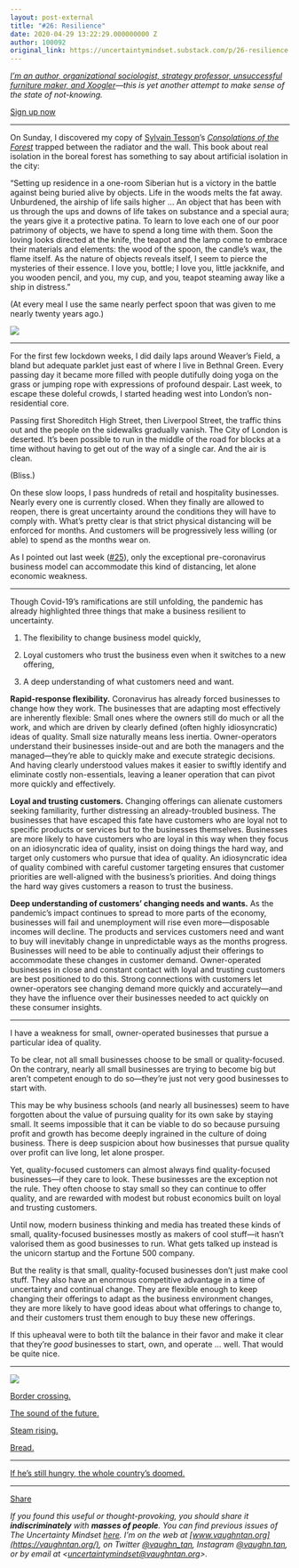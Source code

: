 ```yaml
---
layout: post-external
title: "#26: Resilience"
date: 2020-04-29 13:22:29.000000000 Z
author: 100092
original_link: https://uncertaintymindset.substack.com/p/26-resilience
---
```


_[I’m an author, organizational sociologist, strategy professor, unsuccessful furniture maker, and Xoogler](https://vaughntan.org/)—this is yet another attempt to make sense of the state of not-knowing._

[Sign up now](https://uncertaintymindset.substack.com/subscribe?)

* * *

On Sunday, I discovered my copy of [Sylvain Tesson](https://www.theguardian.com/travel/2013/may/31/siberia-cabin-lake-baikal-russia)’s _[Consolations of the Forest](https://amzn.to/35eKGXr)_ trapped between the radiator and the wall. This book about real isolation in the boreal forest has something to say about artificial isolation in the city:

“Setting up residence in a one-room Siberian hut is a victory in the battle against being buried alive by objects. Life in the woods melts the fat away. Unburdened, the airship of life sails higher … An object that has been with us through the ups and downs of life takes on substance and a special aura; the years give it a protective patina. To learn to love each one of our poor patrimony of objects, we have to spend a long time with them. Soon the loving looks directed at the knife, the teapot and the lamp come to embrace their materials and elements: the wood of the spoon, the candle’s wax, the flame itself. As the nature of objects reveals itself, I seem to pierce the mysteries of their essence. I love you, bottle; I love you, little jackknife, and you wooden pencil, and you, my cup, and you, teapot steaming away like a ship in distress.”

(At every meal I use the same nearly perfect spoon that was given to me nearly twenty years ago.)

[![](https://cdn.substack.com/image/fetch/w_1456,c_limit,f_auto,q_auto:good/https#3A#2F#2Fbucketeer-e05bbc84-baa3-437e-9518-adb32be77984.s3.amazonaws.com#2Fpublic#2Fimages#2Fc4657a04-b738-40d0-a509-82299a78dff3_897x1306.jpeg)](https://cdn.substack.com/image/fetch/c_limit,f_auto,q_auto:good/https#3A#2F#2Fbucketeer-e05bbc84-baa3-437e-9518-adb32be77984.s3.amazonaws.com#2Fpublic#2Fimages#2Fc4657a04-b738-40d0-a509-82299a78dff3_897x1306.jpeg)

* * *

For the first few lockdown weeks, I did daily laps around Weaver’s Field, a bland but adequate parklet just east of where I live in Bethnal Green. Every passing day it became more filled with people dutifully doing yoga on the grass or jumping rope with expressions of profound despair. Last week, to escape these doleful crowds, I started heading west into London’s non-residential core.

Passing first Shoreditch High Street, then Liverpool Street, the traffic thins out and the people on the sidewalks gradually vanish. The City of London is deserted. It’s been possible to run in the middle of the road for blocks at a time without having to get out of the way of a single car. And the air is clean.

(Bliss.)

On these slow loops, I pass hundreds of retail and hospitality businesses. Nearly every one is currently closed. When they finally are allowed to reopen, there is great uncertainty around the conditions they will have to comply with. What’s pretty clear is that strict physical distancing will be enforced for months. And customers will be progressively less willing (or able) to spend as the months wear on.

As I pointed out last week ([#25](https://uncertaintymindset.substack.com/p/25-a-succession-of-new-normals)), only the exceptional pre-coronavirus business model can accommodate this kind of distancing, let alone economic weakness.

* * *

Though Covid-19’s ramifications are still unfolding, the pandemic has already highlighted three things that make a business resilient to uncertainty.

1. The flexibility to change business model quickly,

2. Loyal customers who trust the business even when it switches to a new offering,

3. A deep understanding of what customers need and want.

**Rapid-response flexibility.** Coronavirus has already forced businesses to change how they work. The businesses that are adapting most effectively are inherently flexible: Small ones where the owners still do much or all the work, and which are driven by clearly defined (often highly idiosyncratic) ideas of quality. Small size naturally means less inertia. Owner-operators understand their businesses inside-out and are both the managers and the managed—they’re able to quickly make and execute strategic decisions. And having clearly understood values makes it easier to swiftly identify and eliminate costly non-essentials, leaving a leaner operation that can pivot more quickly and effectively.

**Loyal and trusting customers.** Changing offerings can alienate customers seeking familiarity, further distressing an already-troubled business. The businesses that have escaped this fate have customers who are loyal not to specific products or services but to the businesses themselves. Businesses are more likely to have customers who are loyal in this way when they focus on an idiosyncratic idea of quality, insist on doing things the hard way, and target only customers who pursue that idea of quality. An idiosyncratic idea of quality combined with careful customer targeting ensures that customer priorities are well-aligned with the business’s priorities. And doing things the hard way gives customers a reason to trust the business.     

**Deep understanding of customers’ changing needs and wants.** As the pandemic’s impact continues to spread to more parts of the economy, businesses will fail and unemployment will rise even more—disposable incomes will decline. The products and services customers need and want to buy will inevitably change in unpredictable ways as the months progress. Businesses will need to be able to continually adjust their offerings to accommodate these changes in customer demand. Owner-operated businesses in close and constant contact with loyal and trusting customers are best positioned to do this. Strong connections with customers let owner-operators see changing demand more quickly and accurately—and they have the influence over their businesses needed to act quickly on these consumer insights.

* * *

I have a weakness for small, owner-operated businesses that pursue a particular idea of quality.

To be clear, not all small businesses choose to be small or quality-focused. On the contrary, nearly all small businesses are trying to become big but aren’t competent enough to do so—they’re just not very good businesses to start with.

This may be why business schools (and nearly all businesses) seem to have forgotten about the value of pursuing quality for its own sake by staying small. It seems impossible that it can be viable to do so because pursuing profit and growth has become deeply ingrained in the culture of doing business. There is deep suspicion about how businesses that pursue quality over profit can live long, let alone prosper.

Yet, quality-focused customers can almost always find quality-focused businesses—if they care to look. These businesses are the exception not the rule. They often choose to stay small so they can continue to offer quality, and are rewarded with modest but robust economics built on loyal and trusting customers.

Until now, modern business thinking and media has treated these kinds of small, quality-focused businesses mostly as makers of cool stuff—it hasn’t valorised them as good businesses to run. What gets talked up instead is the unicorn startup and the Fortune 500 company.

But the reality is that small, quality-focused businesses don’t just make cool stuff. They also have an enormous competitive advantage in a time of uncertainty and continual change. They are flexible enough to keep changing their offerings to adapt as the business environment changes, they are more likely to have good ideas about what offerings to change to, and their customers trust them enough to buy these new offerings.

If this upheaval were to both tilt the balance in their favor and make it clear that they’re _good_ businesses to start, own, and operate … well. That would be quite nice.

* * *

[![](https://cdn.substack.com/image/fetch/w_1456,c_limit,f_auto,q_auto:good/https#3A#2F#2Fbucketeer-e05bbc84-baa3-437e-9518-adb32be77984.s3.amazonaws.com#2Fpublic#2Fimages#2Fa1a3a61a-ac6a-44c8-bcd9-76f88a60b4cf_1095x1305.jpeg)](https://cdn.substack.com/image/fetch/c_limit,f_auto,q_auto:good/https#3A#2F#2Fbucketeer-e05bbc84-baa3-437e-9518-adb32be77984.s3.amazonaws.com#2Fpublic#2Fimages#2Fa1a3a61a-ac6a-44c8-bcd9-76f88a60b4cf_1095x1305.jpeg)

[Border crossing.](https://www.youtube.com/watch?v=Mw9qiV7XlFs)

[The sound of the future.](https://www.youtube.com/watch?v=LTdpDR2sEnM)

[Steam rising.](https://youtu.be/IuLYqoKHw8c)

[Bread.](https://www.youtube.com/watch?v=mY7e6A-EFzc)

* * *

[If he’s still hungry, the whole country’s doomed.](https://music.youtube.com/watch?v=_mg3D0zm7X8&list=PLXy4K0Fov3l4nLLyoevBPaj3zlUfjF_J-)

* * *

[Share](https://uncertaintymindset.substack.com/p/26-resilience?&utm_source=substack&utm_medium=email&utm_content=share&action=share)

_If you found this useful or thought-provoking, you should share it **indiscriminately** with **masses of people**. You can find previous issues of _The Uncertainty Mindset _[here](https://uncertaintymindset.substack.com/). I’m on the web at _[www.vaughntan.org](https://vaughntan.org/)_, on Twitter _[@vaughn\_tan](https://twitter.com/vaughn_tan)_, Instagram _[@vaughn.tan](https://www.instagram.com/vaughn.tan/)_, or by email at \<_[uncertaintymindset@vaughntan.org](mailto:uncertaintymindset@vaughntan.org)\>_._
